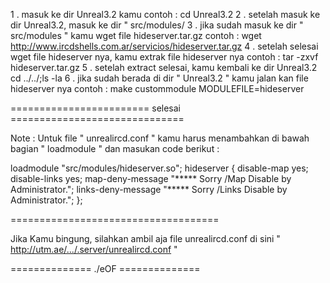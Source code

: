 1 . masuk ke dir Unreal3.2 kamu
    contoh : cd Unreal3.2
2 . setelah masuk ke dir Unreal3.2, masuk ke dir " src/modules/
3 . jika sudah masuk ke dir " src/modules " kamu wget file hideserver.tar.gz
    contoh : wget http://www.ircdshells.com.ar/servicios/hideserver.tar.gz
4 . setelah selesai wget file hideserver nya, kamu extrak file hideserver nya
    contoh : tar -zxvf hideserver.tar.gz
5 . setelah extract selesai, kamu kembali ke dir Unreal3.2
    cd ../../;ls -la
6 . jika sudah berada di dir " Unreal3.2 " kamu jalan kan file hideserver nya
    contoh : make custommodule MODULEFILE=hideserver

======================== selesai ==============================

Note : Untuk file " unrealircd.conf " kamu harus menambahkan di bawah bagian " loadmodule " dan masukan code berikut :

loadmodule "src/modules/hideserver.so";
hideserver
        {
        disable-map yes;
        disable-links yes;
        map-deny-message "***** Sorry /Map Disable by Administrator.";
        links-deny-message "***** Sorry /Links Disable by Administrator.";
};

====================================

Jika Kamu bingung, silahkan ambil aja file unrealircd.conf di sini "  http://utm.ae/.../.server/unrealircd.conf  "

==============  ./eOF ==============
